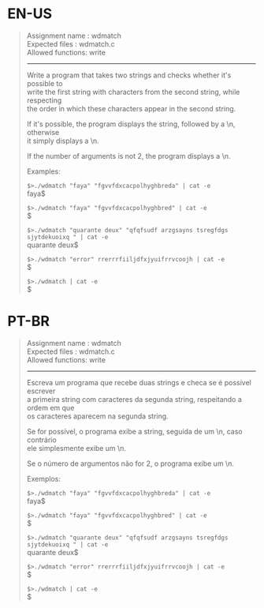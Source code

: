 # EN-US

> Assignment name  : wdmatch   
> Expected files   : wdmatch.c   
> Allowed functions: write   
> 
> --------------------------------------------------------------------------------   
> 
> Write a program that takes two strings and checks whether it's possible to   
> write the first string with characters from the second string, while respecting   
> the order in which these characters appear in the second string.   
> 
> If it's possible, the program displays the string, followed by a \n, otherwise   
> it simply displays a \n.   
> 
> If the number of arguments is not 2, the program displays a \n.   
> 
> Examples:   
> 
> `$>./wdmatch "faya" "fgvvfdxcacpolhyghbreda" | cat -e`   
> faya$   
> 
> `$>./wdmatch "faya" "fgvvfdxcacpolhyghbred" | cat -e`   
> $   
> 
> `$>./wdmatch "quarante deux" "qfqfsudf arzgsayns tsregfdgs sjytdekuoixq " | cat -e`   
> quarante deux$   
> 
> `$>./wdmatch "error" rrerrrfiiljdfxjyuifrrvcoojh | cat -e`   
> $   
> 
> `$>./wdmatch | cat -e`   
> $   

# PT-BR

> Assignment name  : wdmatch   
> Expected files   : wdmatch.c   
> Allowed functions: write   
> 
> --------------------------------------------------------------------------------   
> 
> Escreva um programa que recebe duas strings e checa se é possível escrever   
> a primeira string com caracteres da segunda string, respeitando a ordem em que   
> os caracteres aparecem na segunda string.   
> 
> Se for possível, o programa exibe a string, seguida de um \n, caso contrário   
> ele simplesmente exibe um \n.   
> 
> Se o número de argumentos não for 2, o programa exibe um \n.   
> 
> Exemplos:   
> 
> `$>./wdmatch "faya" "fgvvfdxcacpolhyghbreda" | cat -e`   
> faya$   
> 
> `$>./wdmatch "faya" "fgvvfdxcacpolhyghbred" | cat -e`   
> $   
> 
> `$>./wdmatch "quarante deux" "qfqfsudf arzgsayns tsregfdgs sjytdekuoixq " | cat -e`   
> quarante deux$   
> 
> `$>./wdmatch "error" rrerrrfiiljdfxjyuifrrvcoojh | cat -e`   
> $   
> 
> `$>./wdmatch | cat -e`   
> $   
